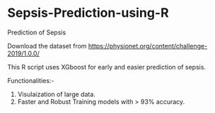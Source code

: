 # Sepsis-Prediction-using-R
Prediction of Sepsis

Download the dataset from https://physionet.org/content/challenge-2019/1.0.0/

This R script uses XGboost for early and easier prediction of sepsis.

Functionalities:-
1. Visulaization of large data.
2. Faster and Robust Training models with > 93% accuracy.
